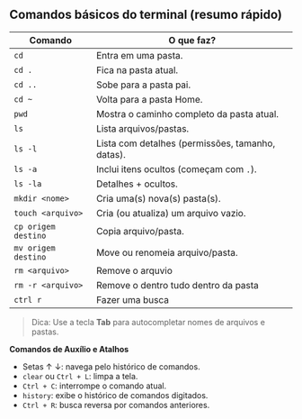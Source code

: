 ## Comandos básicos do terminal (resumo rápido)

| Comando             | O que faz?                                       |
| ------------------- | ------------------------------------------------ |
| `cd`                | Entra em uma pasta.                              |
| `cd .`              | Fica na pasta atual.                             |
| `cd ..`             | Sobe para a pasta pai.                           |
| `cd ~`              | Volta para a pasta Home.                         |
| `pwd`               | Mostra o caminho completo da pasta atual.        |
| `ls`                | Lista arquivos/pastas.                           |
| `ls -l`             | Lista com detalhes (permissões, tamanho, datas). |
| `ls -a`             | Inclui itens ocultos (começam com `.`).          |
| `ls -la`            | Detalhes + ocultos.                              |
| `mkdir <nome>`      | Cria uma(s) nova(s) pasta(s).                    |
| `touch <arquivo>`   | Cria (ou atualiza) um arquivo vazio.             |
| `cp origem destino` | Copia arquivo/pasta.                             |
| `mv origem destino` | Move ou renomeia arquivo/pasta.                  |
| `rm <arquivo>`      | Remove o arquvio                                 |
| `rm -r <arquivo>`   | Remove o dentro tudo dentro da pasta             |
| `ctrl r`            | Fazer uma busca                                  |

> Dica: Use a tecla **Tab** para autocompletar nomes de arquivos e pastas.

**Comandos de Auxílio e Atalhos**

- Setas ↑ ↓: navega pelo histórico de comandos.
- `clear` ou `Ctrl + L`: limpa a tela.
- `Ctrl + C`: interrompe o comando atual.
- `history`: exibe o histórico de comandos digitados.
- `Ctrl + R`: busca reversa por comandos anteriores.
